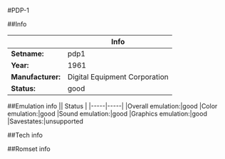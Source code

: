 #PDP-1

##Info

||Info|
|-----|-----|
|**Setname:**|pdp1
|**Year:**|1961
|**Manufacturer:**|Digital Equipment Corporation
|**Status:**|good

##Emulation info
|| Status |
|-----|-----|
|Overall emulation:|good
|Color emulation:|good
|Sound emulation:|good
|Graphics emulation:|good
|Savestates:|unsupported

##Tech info

##Romset info

<!--- START OF EDITED COMMENT DO NOT TOUCH TEXT ABOVE-->

